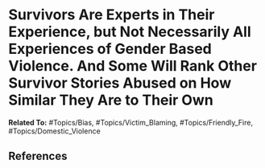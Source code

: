 # Survivors Are Experts in Their Experience, but Not Necessarily All Experiences of Gender Based Violence. And Some Will Rank Other Survivor Stories Abused on How Similar They Are to Their Own
**Related To:** #Topics/Bias, #Topics/Victim_Blaming, #Topics/Friendly_Fire, #Topics/Domestic_Violence

## References
